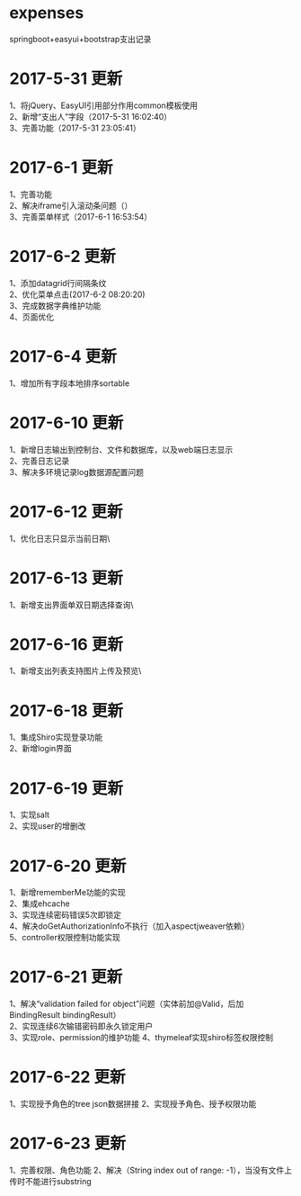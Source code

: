 # expenses
springboot+easyui+bootstrap支出记录

# 2017-5-31 更新
1、将jQuery、EasyUI引用部分作用common模板使用\
2、新增“支出人”字段（2017-5-31 16:02:40）\
3、完善功能（2017-5-31 23:05:41）

# 2017-6-1 更新
1、完善功能\
2、解决iframe引入滚动条问题（<!DOCTYPE html PUBLIC "-//W3C//DTD XHTML 1.0 Transitional//EN" "http://www.w3.org/TR/xhtml1/DTD/xhtml1-transitional.dtd">）\
3、完善菜单样式（2017-6-1 16:53:54）

# 2017-6-2 更新
1、添加datagrid行间隔条纹\
2、优化菜单点击(2017-6-2 08:20:20)\
3、完成数据字典维护功能\
4、页面优化

# 2017-6-4 更新
1、增加所有字段本地排序sortable

# 2017-6-10 更新
1、新增日志输出到控制台、文件和数据库，以及web端日志显示\
2、完善日志记录\
3、解决多环境记录log数据源配置问题

# 2017-6-12 更新
1、优化日志只显示当前日期\

# 2017-6-13 更新
1、新增支出界面单双日期选择查询\

# 2017-6-16 更新
1、新增支出列表支持图片上传及预览\

# 2017-6-18 更新
1、集成Shiro实现登录功能\
2、新增login界面

# 2017-6-19 更新
1、实现salt\
2、实现user的增删改

# 2017-6-20 更新
1、新增rememberMe功能的实现\
2、集成ehcache\
3、实现连续密码错误5次即锁定\
4、解决doGetAuthorizationInfo不执行（加入aspectjweaver依赖）\
5、controller权限控制功能实现

# 2017-6-21 更新
1、解决“validation failed for object”问题（实体前加@Valid，后加BindingResult bindingResult）\
2、实现连续6次输错密码即永久锁定用户\
3、实现role、permission的维护功能
4、thymeleaf实现shiro标签权限控制

# 2017-6-22 更新
1、实现授予角色的tree json数据拼接
2、实现授予角色、授予权限功能

# 2017-6-23 更新
1、完善权限、角色功能
2、解决（String index out of range: -1），当没有文件上传时不能进行substring